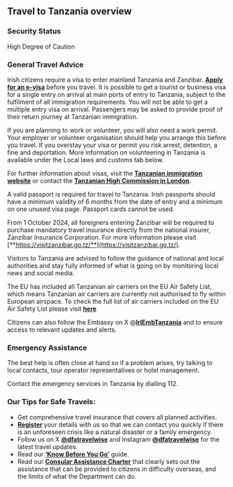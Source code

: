 ## Travel to Tanzania overview

### **Security Status**

High Degree of Caution

### **General Travel Advice**

Irish citizens require a visa to enter mainland Tanzania and Zanzibar. [**Apply for an e-visa**](https://visa.immigration.go.tz/) before you travel. It is possible to get a tourist or business visa for a single entry on arrival at main ports of entry to Tanzania, subject to the fulfilment of all immigration requirements. You will not be able to get a multiple entry visa on arrival. Passengers may be asked to provide proof of their return journey at Tanzanian immigration.

If you are planning to work or volunteer, you will also need a work permit. Your employer or volunteer organisation should help you arrange this before you travel. If you overstay your visa or permit you risk arrest, detention, a fine and deportation. More information on volunteering in Tanzania is available under the Local laws and customs tab below.

For further information about visas, visit the [**Tanzanian immigration website**](https://visa.immigration.go.tz/) or contact the [**Tanzanian High Commission in London**](https://tzhc.uk/).

A valid passport is required for travel to Tanzania. Irish passports should have a minimum validity of 6 months from the date of entry and a minimum on one unused visa page. Passport cards cannot be used.

From 1 October 2024, all foreigners entering Zanzibar will be required to purchase mandatory travel insurance directly from the national insurer, Zanzibar Insurance Corporation. For more information please visit [**https://visitzanzibar.go.tz/**](https://visitzanzibar.go.tz/).

Visitors to Tanzania are advised to follow the guidance of national and local authorities and stay fully informed of what is going on by monitoring local news and social media.

The EU has included all Tanzanian air carriers on the EU Air Safety List, which means Tanzanian air carriers are currently not authorised to fly within European airspace. To check the full list of air carriers included on the EU Air Safety List please visit [**here**](https://transport.ec.europa.eu/transport-themes/eu-air-safety-list_en)

Citizens can also follow the Embassy on X @[**IrlEmbTanzania**](https://twitter.com/IrlEmbTanzania) and to ensure access to relevant updates and alerts.

### **Emergency Assistance**

The best help is often close at hand so if a problem arises, try talking to local contacts, tour operator representatives or hotel management.

Contact the emergency services in Tanzania by dialling 112.

### **Our Tips for Safe Travels:**

* Get comprehensive travel insurance that covers all planned activities.
* [**Register**](https://www.ireland.ie/en/dfa/overseas-travel/citizens-registration/) your details with us so that we can contact you quickly if there is an unforeseen crisis like a natural disaster or a family emergency.
* Follow us on X [**@dfatravelwise**](https://www.twitter.com/DFATravelWise) and Instagram [**@dfatravelwise**](https://www.instagram.com/dfatravelwise/) for the latest travel updates.
* Read our [**‘Know Before You Go’**](https://www.ireland.ie/en/dfa/overseas-travel/know-before-you-go/) guide.
* Read our [**Consular Assistance Charter**](https://www.ireland.ie/en/dfa/overseas-travel/assistance-abroad/consular-assistance-charter/) that clearly sets out the assistance that can be provided to citizens in difficulty overseas, and the limits of what the Department can do.